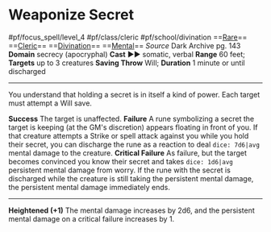 # Weaponize Secret
#pf/focus_spell/level_4 #pf/class/cleric #pf/school/divination 
==[Rare](../../../Traits/Rare.md)== ==[Cleric](../../../Traits/Cleric.md)== ==[Divination](../../../Traits/Divination.md)== ==[Mental](../../../Traits/Mental.md)==
*Source* Dark Archive pg. 143
**Domain** secrecy (apocryphal)
**Cast** ►► somatic, verbal
**Range** 60 feet; **Targets** up to 3 creatures
**Saving Throw** Will; **Duration** 1 minute or until discharged

---
You understand that holding a secret is in itself a kind of power. Each target must attempt a Will save.

**Success** The target is unaffected.
**Failure** A rune symbolizing a secret the target is keeping (at the GM's discretion) appears floating in front of you. If that creature attempts a Strike or spell attack against you while you hold their secret, you can discharge the rune as a reaction to deal `dice: 7d6|avg` mental damage to the creature.
**Critical Failure** As failure, but the target becomes convinced you know their secret and takes `dice: 1d6|avg` persistent mental damage from worry. If the rune with the secret is discharged while the creature is still taking the persistent mental damage, the persistent mental damage immediately ends.

<hr>

**Heightened (+1)** The mental damage increases by 2d6, and the persistent mental damage on a critical failure increases by 1.